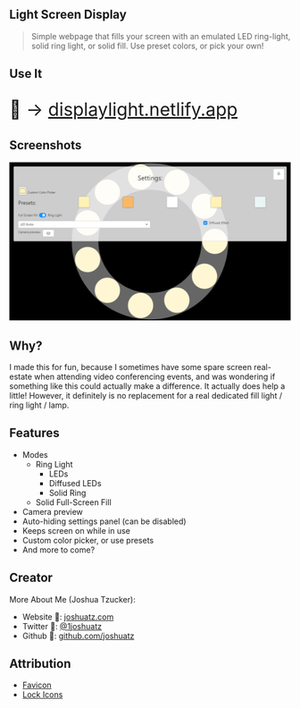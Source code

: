 ## Light Screen Display
> Simple webpage that fills your screen with an emulated LED ring-light, solid ring light, or solid fill. Use preset colors, or pick your own!

## Use It
<span style="font-size:2rem;">

🚀 -> [displaylight.netlify.app](https://displaylight.netlify.app/)

</span>

## Screenshots
![Demo Image](./assets/promo.png)

## Why?
I made this for fun, because I sometimes have some spare screen real-estate when attending video conferencing events, and was wondering if something like this could actually make a difference. It actually does help a little! However, it definitely is no replacement for a real dedicated fill light / ring light / lamp.

## Features
- Modes
	- Ring Light
		- LEDs
		- Diffused LEDs
		- Solid Ring
	- Solid Full-Screen Fill
- Camera preview
- Auto-hiding settings panel (can be disabled)
- Keeps screen on while in use
- Custom color picker, or use presets
- And more to come?
## Creator
More About Me (Joshua Tzucker):

- Website 🔗: <a href="https://joshuatz.com/" rel="noopener" target="_blank">joshuatz.com</a>
- Twitter 💬: <a href="https://twitter.com/1joshuatz" rel="noopener" target="_blank">@1joshuatz</a>
- Github 💾: <a href="https://github.com/joshuatz" rel="noopener" target="_blank">github.com/joshuatz</a>

## Attribution
- [Favicon](https://www.iconfinder.com/icons/3045432/desktop_hotel_lamp_light_office_icon)
- [Lock Icons](https://www.iconfinder.com/iconsets/evil-icons-user-interface)